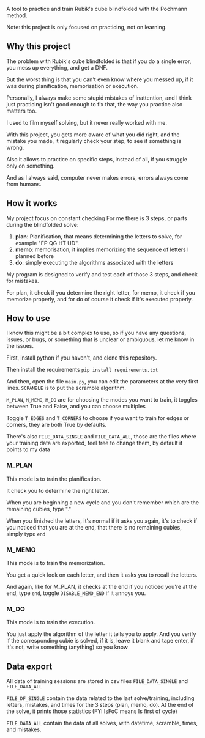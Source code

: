 A tool to practice and train Rubik's cube blindfolded with the Pochmann method.

Note: this project is only focused on practicing, not on learning.

## Why this project
The problem with Rubik's cube blindfolded is that if you do a single error, you mess up everything, and get a DNF.

But the worst thing is that you can't even know where you messed up, if it was during planification, memorisation or execution.

Personally, I always make some stupid mistakes of inattention, and I think just practicing isn't good enough to fix that, the way you practice also matters too.

I used to film myself solving, but it never really worked with me.

With this project, you gets more aware of what you did right, and the mistake you made, it regularly check your step, to see if something is wrong.

Also it allows to practice on specific steps, instead of all, if you struggle only on something.

And as I always said, computer never makes errors, errors always come from humans.

## How it works

My project focus on constant checking
For me there is 3 steps, or parts during the blindfolded solve:
1. **plan**: Planification, that means determining the letters to solve, for example "FP QG HT UD".
2. **memo**: memorisation, it implies memorizing the sequence of letters I planned before
3. **do**: simply executing the algorithms associated with the letters

My program is designed to verify and test each of those 3 steps, and check for mistakes.

For plan, it check if you determine the right letter, for memo, it check if you memorize properly, and for do of course it check if it's executed properly.

## How to use
I know this might be a bit complex to use, so if you have any questions, issues, or bugs, or something that is unclear or ambiguous, let me know in the issues.

First, install python if you haven't, and clone this repository.

Then install the requirements `pip install requirements.txt`

And then, open the file `main.py`, you can edit the parameters at the very first lines.
`SCRAMBLE` is to put the scramble algorithm.

`M_PLAN`, `M_MEMO`, `M_DO` are for choosing the modes you want to train, it toggles between True and False, and you can choose multiples

Toggle `T_EDGES` and `T_CORNERS` to choose if you want to train for edges or corners, they are both True by defaults.

There's also `FILE_DATA_SINGLE` and `FILE_DATA_ALL`, those are the files where your training data are exported, feel free to change them, by default it points to my data

### M_PLAN
This mode is to train the planification.

It check you to determine the right letter.

When you are beginning a new cycle and you don't remember which are the remaining cubies, type "."

When you finished the letters, it's normal if it asks you again, it's to check if you noticed that you are at the end, that there is no remaining cubies, simply type `end`

### M_MEMO
This mode is to train the memorization.

You get a quick look on each letter, and then it asks you to recall the letters.

And again, like for M_PLAN, it checks at the end if you noticed you're at the end, type `end`, toggle `DISABLE_MEMO_END` if it annoys you.

### M_DO
This mode is to train the execution.

You just apply the algorithm of the letter it tells you to apply. And you verify if the corresponding cubie is solved, if it is, leave it blank and tape enter, if it's not, write something (anything) so you know

## Data export

All data of training sessions are stored in csv files `FILE_DATA_SINGLE` and `FILE_DATA_ALL`

`FILE_DF_SINGLE` contain the data related to the last solve/training, including letters, mistakes, and times for the 3 steps (plan, memo, do). At the end of the solve, it prints those statistics (FYI IsFoC means Is first of cycle)

`FILE_DATA_ALL` contain the data of all solves, with datetime, scramble, times, and mistakes.
